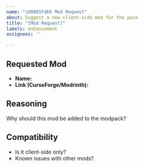 ```yaml
---
name: "\U0001F4E6 Mod Request"
about: Suggest a new client-side mod for the pack
title: "[Mod Request]"
labels: enhancement
assignees: ''

---
```


## Requested Mod
- **Name:**  
- **Link (CurseForge/Modrinth):**

## Reasoning
Why should this mod be added to the modpack?

## Compatibility
- Is it client-side only?  
- Known issues with other mods?
